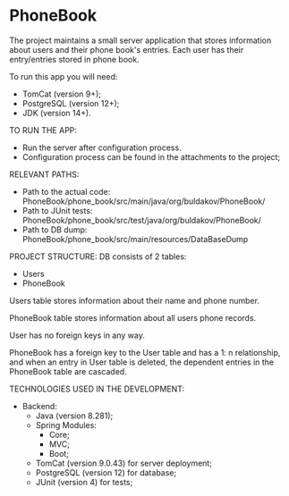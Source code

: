 # PhoneBook
The project maintains a small server application that stores information about users and their phone book's entries. Each user has their entry/entries stored in phone book. 

To run this app you will need:
- TomCat (version 9+);
- PostgreSQL (version 12+);
- JDK (version 14+).

TO RUN THE APP:
- Run the server after configuration process. 
- Configuration process can be found in the attachments to the project;



RELEVANT PATHS:
- Path to the actual code: PhoneBook/phone_book/src/main/java/org/buldakov/PhoneBook/
- Path to JUnit tests: PhoneBook/phone_book/src/test/java/org/buldakov/PhoneBook/
- Path to DB dump: PhoneBook/phone_book/src/main/resources/DataBaseDump


PROJECT STRUCTURE:
DB consists of 2 tables:
- Users
- PhoneBook

Users table stores information about their name and phone number. 

PhoneBook table stores information about all users phone records.

User has no foreign keys in any way.

PhoneBook has a foreign key to the User table and has a 1: n relationship, and when an entry in User table is deleted, the dependent entries in the PhoneBook table are cascaded.


TECHNOLOGIES USED IN THE DEVELOPMENT: 
- Backend: 
  - Java (version 8.281);
  - Spring Modules:
    - Core;
    - MVC;
    - Boot;
  - TomCat (version 9.0.43) for server deployment;
  - PostgreSQL (version 12) for database;
  - JUnit (version 4) for tests;
 
